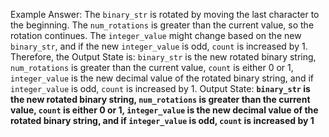 Example Answer: 
The `binary_str` is rotated by moving the last character to the beginning. The `num_rotations` is greater than the current value, so the rotation continues. The `integer_value` might change based on the new `binary_str`, and if the new `integer_value` is odd, `count` is increased by 1. Therefore, the Output State is: `binary_str` is the new rotated binary string, `num_rotations` is greater than the current value, `count` is either 0 or 1, `integer_value` is the new decimal value of the rotated binary string, and if `integer_value` is odd, `count` is increased by 1.
Output State: **`binary_str` is the new rotated binary string, `num_rotations` is greater than the current value, `count` is either 0 or 1, `integer_value` is the new decimal value of the rotated binary string, and if `integer_value` is odd, `count` is increased by 1**